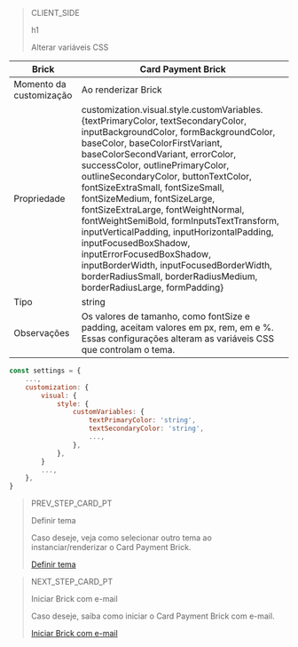 > CLIENT_SIDE
>
> h1
>
> Alterar variáveis CSS 

| Brick  | Card Payment Brick  |
| --- | --- |
| Momento da customização  | Ao renderizar Brick  |
| Propriedade  | customization.visual.style.customVariables.{textPrimaryColor, textSecondaryColor, inputBackgroundColor, formBackgroundColor, baseColor, baseColorFirstVariant, baseColorSecondVariant, errorColor, successColor, outlinePrimaryColor, outlineSecondaryColor, buttonTextColor, fontSizeExtraSmall, fontSizeSmall, fontSizeMedium, fontSizeLarge, fontSizeExtraLarge, fontWeightNormal, fontWeightSemiBold, formInputsTextTransform, inputVerticalPadding, inputHorizontalPadding, inputFocusedBoxShadow, inputErrorFocusedBoxShadow, inputBorderWidth, inputFocusedBorderWidth, borderRadiusSmall, borderRadiusMedium, borderRadiusLarge, formPadding} |
| Tipo  | string  |
| Observações  | Os valores de tamanho, como fontSize e padding, aceitam valores em px, rem, em e %. Essas configurações alteram as variáveis CSS que controlam o tema.  |

```javascript
const settings = {
    ...,
    customization: {
        visual: {
            style: {
                customVariables: {
                    textPrimaryColor: 'string',
                    textSecondaryColor: 'string',
                    ...,
                },
            },
        }
        ...,
    },
}
```

> PREV_STEP_CARD_PT
>
> Definir tema 
>
> Caso deseje, veja como selecionar outro tema ao instanciar/renderizar o Card Payment Brick.
>
> [Definir tema ](/developers/pt/docs/checkout-bricks-beta/additional-customization/set-theme)

> NEXT_STEP_CARD_PT
>
> Iniciar Brick com e-mail 
>
> Caso deseje, saiba como iniciar o Card Payment Brick com e-mail.
>
> [Iniciar Brick com e-mail](/developers/pt/docs/checkout-bricks-beta/additional-customization/initiate-brick-with-email)